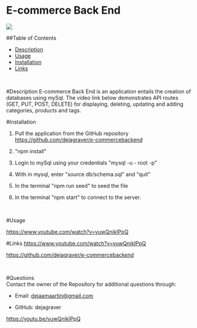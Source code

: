 
 <h1> E-commerce Back End </h1>
  
  <img src = "https://img.shields.io/badge/license-MIT License-brightgreen"><br />

  ##Table of Contents
  * [Description](#Description)
  * [Usage](#Usage)
  * [Installation](#Installation)
  * [Links](#Links)
  <br />

<a name="Description">#Description</a>
E-commerce Back End is an application entails the creation of databases using mySql. The video link below demonstrates API routes (GET, PUT, POST, DELETE) for displaying, deleting, updating and adding categories, products and tags.
 <br />

<a name="Installation">#Installation</a>
1. Pull the application from the GitHub repository https://github.com/dejagraver/e-commercebackend
2. "npm install"
3. Login to mySql using your credentials "mysql -u - root -p"
4. With in mysql, enter "source db/schema.sql" and "quit"
5. In the terminal "npm run seed" to seed the file 
6. In the terminal "npm start" to connect to the server.

    <br />

<a name="Usage">#Usage</a>

 https://www.youtube.com/watch?v=vuwQnikIPpQ
    <br />


 <a name="Links">#Links</a>
https://www.youtube.com/watch?v=vuwQnikIPpQ

https://github.com/dejagraver/e-commercebackend

  <br />


  #Questions <br />
  Contact the owner of the Repository for additional questions through:

* Email: dejaamaartin@gmail.com

* GitHub: dejagraver

https://youtu.be/vuwQnikIPpQ
